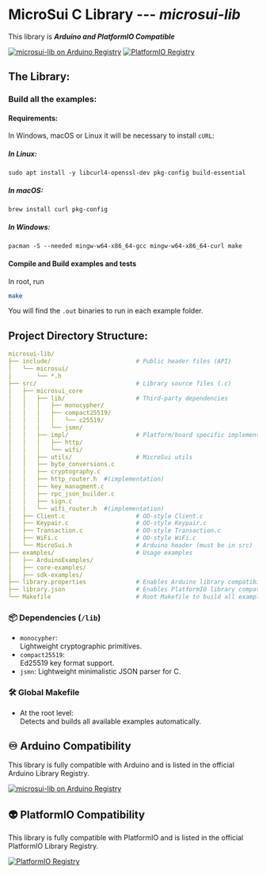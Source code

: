 # MicroSui C Library --- _microsui-lib_

This library is **_Arduino and PlatformIO Compatible_**

[![microsui-lib on Arduino Registry](https://img.shields.io/badge/Arduino-microsui--lib-blue.svg)](https://www.ardu-badge.com/MicroSui)
[![PlatformIO Registry](https://badges.registry.platformio.org/packages/gustavogb/library/microsui-lib.svg)](https://registry.platformio.org/libraries/gustavogb/microsui-lib)

## The Library:

### Build all the examples:

#### Requirements:

In Windows, macOS or Linux it will be necessary to install `cURL`:

##### In Linux:

```
sudo apt install -y libcurl4-openssl-dev pkg-config build-essential
```

##### In macOS:

```
brew install curl pkg-config
```

##### In Windows:

```
pacman -S --needed mingw-w64-x86_64-gcc mingw-w64-x86_64-curl make
```

#### Compile and Build examples and tests

In root, run

```bash
make
```

You will find the `.out` binaries to run in each example folder.

## Project Directory Structure:

```yaml
microsui-lib/
├── include/                        # Public header files (API)
│   └── microsui/
│       └── *.h
├── src/                            # Library source files (.c)
│   ├── microsui_core
│   │   ├── lib/                    # Third-party dependencies
│   │   │   ├── monocypher/
│   │   │   ├── compact25519/
│   │   │   │   └── c25519/
│   │   │   └── jsmn/
│   │   ├── impl/                   # Platform/board specific implementation
│   │   │   ├── http/
│   │   │   └── wifi/
│   │   ├── utils/                  # MicroSui utils
│   │   ├── byte_conversions.c
│   │   ├── cryptography.c
│   │   ├── http_router.h  #(implementation)
│   │   ├── key_managment.c
│   │   ├── rpc_json_builder.c
│   │   ├── sign.c
│   │   └── wifi_router.h  #(implementation)
│   ├── Client.c                    # OO-style Client.c
│   ├── Keypair.c                   # OO-style Keypair.c
│   ├── Transaction.c               # OO-style Transaction.c
│   ├── WiFi.c                      # OO-style WiFi.c
│   └── MicroSui.h                  # Arduino header (must be in src)
├── examples/                       # Usage examples
│   ├── ArduinoExamples/
│   ├── core-examples/
│   ├── sdk-examples/
├── library.properties              # Enables Arduino library compatibility
├── library.json                    # Enables PlatformIO library compatibility
└── Makefile                        # Root Makefile to build all examples
```

### 📦 Dependencies (`/lib`)

- `monocypher`:  
  Lightweight cryptographic primitives.
- `compact25519`:  
  Ed25519 key format support.
- `jsmn`:
  Lightweight minimalistic JSON parser for C.

### 🛠️ Global Makefile

- At the root level:  
  Detects and builds all available examples automatically.

## ♾ Arduino Compatibility

This library is fully compatible with Arduino and is listed in the official Arduino Library Registry.

[![microsui-lib on Arduino Registry](https://img.shields.io/badge/Arduino-microsui--lib-blue.svg)](https://registry.arduino.cc/libraries/microsui-lib)

## 👽 PlatformIO Compatibility

This library is fully compatible with PlatformIO and is listed in the official PlatformIO Library Registry.

[![PlatformIO Registry](https://badges.registry.platformio.org/packages/gustavogb/library/microsui-lib.svg)](https://registry.platformio.org/libraries/gustavogb/microsui-lib)
